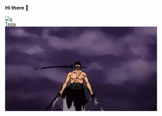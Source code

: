### Hi there 👋
<!DOCTYPE html>
<html lang="en">
<head>
  <meta charset="UTF-8">
  <meta name="viewport" content="width=device-width, initial-scale=1.0">

</head>
<body>
<a href="https://codeforces.com/profile/v" target="blank"><img align="center" src="https://raw.githubusercontent.com/rahuldkjain/github-profile-readme-generator/master/src/images/icons/Social/codeforces.svg" alt="v" height="30" width="40" />
  <div class="tesla-box">
    Tesla
  </div>
  <img src="aa6b8ffa59a8d2cd830205ec11457706.gif"></img>

</body>
</html>
